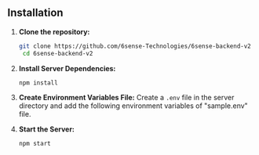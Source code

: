 ## Installation

1. **Clone the repository:**

   ```bash
   git clone https://github.com/6sense-Technologies/6sense-backend-v2
    cd 6sense-backend-v2
    ```

2. **Install Server Dependencies:**
    ```bash
    npm install
    ```

3. **Create Environment Variables File:**
    Create a `.env` file in the server directory and add the following environment variables of "sample.env" file.

4. **Start the Server:**
    ```bash
   npm start
    ```